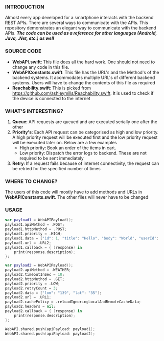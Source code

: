 ### INTRODUCTION
Almost every app developed for a smartphone interacts with the backend REST APIs. There are several ways to communicate with the APIs. This repository demonstrates an elegant way to communicate with the backend APIs. ***The code can be used as a reference for other languages (Android, Java, .Net, etc.) as well***

### SOURCE CODE

 - **WebAPI.swift**: This file does all the hard work. One should not need to change any code in this file.
 - **WebAPIConstants.swift**: This file has the URL's and the Method's of the backend systems. It acommodates multiple URL's of different backend systems. Users will have to change the contents of this file as required
 - **Reachability.swift**: This is picked from https://github.com/ashleymills/Reachability.swift. It is used to check if the device is connected to the internet

### WHAT'S INTERESTING?
1. **Queue**: API requests are queued and are executed serially one after the other
2. **Priority's**: Each API request can be categorised as high and low priority. A high priority request will be executed first and the low priority request will be executed later on. Below are a few examples
	- High priority: Book an order of the items in cart.
	- Low priority: Dispatch the error logs to backend. These are not required to be sent immediately
3. **Retry**: If a request fails because of internet connectivity, the request can be retried for the specified number of times

### WHERE TO CHANGE?
The users of this code will mostly have to add methods and URLs in **WebAPIConstants.swift**. The other files will never have to be changed

### USAGE
```swift
var payload1 = WebAPIPayload();
payload1.apiMethod = .POST;
payload1.httpMethod = .POST;
payload1.priority = .HIGH;
payload1.data = ["id": 1, "title": "Hello", "body": "World", "userId": 1];
payload1.url = .URL2;
payload1.callback = { (response) in
    print(response.description);
};

var payload2 = WebAPIPayload();
payload2.apiMethod = .WEATHER;
payload2.timeoutInSec = 10;
payload2.httpMethod = .GET;
payload2.priority = .LOW;
payload2.retryCount = 3;
payload2.data = ["lon": "139", "lat": "35"];
payload2.url = .URL1;
payload2.cachePolicy = .reloadIgnoringLocalAndRemoteCacheData;
payload2.headers = nil;
payload2.callback = { (response) in
    print(response.description);
};

WebAPI.shared.push(apiPayload: payload1);
WebAPI.shared.push(apiPayload: payload2);
```
